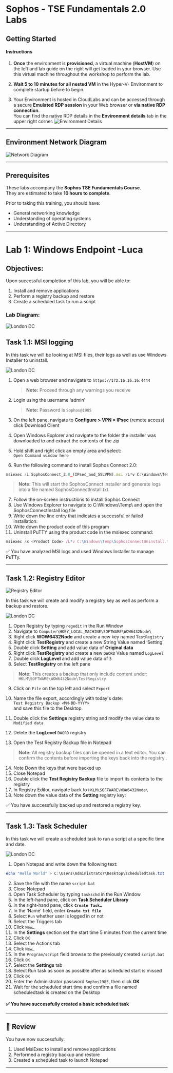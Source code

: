 # **Sophos - TSE Fundamentals 2.0 Labs**
## Getting Started
#### Instructions

1. **Once** the environment is **provisioned**, a virtual machine (**HostVM**) on the left and lab guide on the right will get loaded in your browser. Use this virtual machine throughout the workshop to perform the lab.

2. **Wait 5 to 10 minutes for all nested VM** in the Hyper-V- Environment to complete startup before to begin.

3. Your Environment is hosted in CloudLabs and can be accessed through a secure **Emulated RDP session** in your Web browser or **via native RDP connection**.   
You can find the native RDP details in the **Environment details** tab in the upper right corner. 
![Environment Details ](JPG/Environment%20Details2%20.png)
***

## Environment Network Diagram 

![Network Diagram](JPG/Lab%20Diagram34.png) 

***

## Prerequisites
These labs accompany the **Sophos TSE Fundamentals Course**.   
They are estimated to take **10 hours to complete**.

Prior to taking this training, you should have: 
* General networking knowledge
* Understanding of operating systems
* Understanding of Active Directory



***
# **Lab 1: Windows Endpoint -Luca**

## **Objectives:**

Upon successful completion of this lab, you will be able to:

1. Install and remove applications
2. Perform a registry backup and restore
3. Create a scheduled task to run a script

### Lab Diagram:
![London DC](JPG/London%20DC%202.png)

## **Task 1.1: MSI logging**

In this task we will be looking at MSI files, their logs as well as use Windows
Installer to uninstall.

![London DC](JPG/London%20DC.png)
1. Open a web browser and navigate to `https://172.16.16.16:4444`

    >**Note:** Proceed through any warnings you receive
2. Login using the username 'admin'

    >**Note:** Password is `Sophos@1985`
    
3. On the left pane, navigate to **Configure > VPN > IPsec** (remote access)    
click Download Client 

4. Open Windows Explorer and navigate to the folder the installer was downloaded to and extract the contents of the zip

5. Hold shift and right click an empty area and select:  
 `Open Command window here`
6. Run the following command to install Sophos Connect 2.0:
```javascript
msiexec /i SophosConnect_2.0_(IPsec_and_SSLVPN).msi /L*v C:\Windows\Temp\SophosConnectInstall.txt
```
 
  >**Note:** This will start the SophosConnect installer and generate logs into a file named SophosConnectInstall.txt.
  
 7. Follow the on-screen instructions to install Sophos Connect
 8. Use Windows Explorer to navigate to C:\Windows\Temp\ and open the SophosConnectInstall log file
 9. Write down the line entry that indicates a successful or failed installation:
 10. Write down the product code of this program
 11. Uninstall PuTTY using the product code in the msiexec command: 
```javascript
msiexec /x <Product Code> /L*v C:\Windows\Temp\SophosConnectUninstall.txt
```

:white_check_mark: You have analyzed MSI logs and used Windows Installer to manage PuTTy.

***

<div style='page-break-after: always'></div>


## **Task 1.2: Registry Editor**
![Registry Editor](JPG/Regstry_Editor.png)

In this task we will create and modify a registry key as well as perform
a backup and restore.

![London DC](JPG/London%20DC.png)
1. Open Registry by typing <inject key="Suffix" />`regedit` in the Run Window
2. Navigate to `Computer\HKEY_LOCAL_MACHINE\SOFTWARE\WOW6432Node\`
3. Right click **WOW6432Node** and create a new key named `TestRegistry`
4. Right click **TestRegistry** and create a new String Value named ‘Setting’
5. Double click **Setting** and add value data of **Original data**
6. Right click **TestRegistry** and create a new `DWORD` Value named `LogLevel`
7. Double click **LogLevel** and add value data of `3`
8. Select **TestRegistry** on the left pane 
>**Note:** This creates a backup that only include content under:   
`HKLM\SOFTWARE\WOW6432Node\TestRegistry`

9. Click on `File` on the top left and select `Export`
10. Name the file export, accordingly with today's date:  
 `Test Registry Backup <MM-DD-YYYY>`  
 and save this file to the Desktop.

11. Double click the **Settings** registry string and modify the value data to `Modified data`
12. Delete the **LogLevel** `DWORD` registry
13. Open the Test Registry Backup file in Notepad

>**Note:** All registry backup files can be opened in a text editor. You can confirm the contents before importing the keys back into the registry .

14. Note Down the keys that were backed up
15. Close Notepad
16. Double click the **Test Registry Backup** file to import its contents to the registry
17. In Registry Editor, navigate back to `HKLM\SOFTWARE\WOW6432Node\`
18. Note down the value data of the **Setting** registry key: 

:white_check_mark: You have successfully backed up and restored a registry key.

***

## **Task 1.3: Task Scheduler**
In this task we will create a scheduled task to run a script at a specific time and date.

![London DC](JPG/London%20DC.png)

1. Open Notepad and write down the following text:
```powershell  
echo "Hello World" > C:\Users\Administrator\Desktop\scheduledtask.txt
```
2. Save the file with the name `script.bat`
3. Close Notepad
4. Open Task Scheduler by typing `taskschd` in the Run Window 
5. In the left-hand pane, click on **Task Scheduler Library** 
6. In the right-hand pane, click **`Create Task…`** 
7. In the ‘Name’ field, enter **`Create txt file`** 
8. Select `Run` whether user is logged in or not 
9. Select the Triggers tab 
10. Click `New…` 
11. In the **Settings** section set the start time 5 minutes from the current time 
12. Click `OK` 
13. Select the Actions tab 
14. Click `New…` 
15. In the `Program/script` field browse to the previously created `script.bat` 
16. Click `OK` 
17. Select the **Settings** tab 
18. Select Run task as soon as possible after as scheduled start is missed 
19. Click `OK` 
20. Enter the Administrator password `Sophos1985`, then click **OK** 
21. Wait for the scheduled start time and confirm a file named scheduledtask is created on the Desktop 
  
####  :white_check_mark: You have successfully created a basic scheduled task 

***

## :beginner: Review  ##

You have now successfully: 
1.	Used MsiExec to install and remove applications 
2.	Performed a registry backup and restore 
3.	Created a scheduled task to launch Notepad 

***




